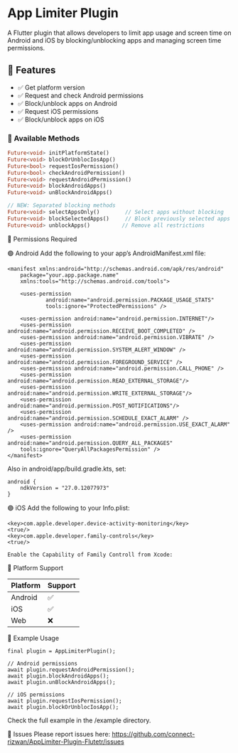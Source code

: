 # App Limiter Plugin

A Flutter plugin that allows developers to limit app usage and screen time on Android and iOS by blocking/unblocking apps and managing screen time permissions.

## 🧠 Features

- ✅ Get platform version
- ✅ Request and check Android permissions
- ✅ Block/unblock apps on Android
- ✅ Request iOS permissions
- ✅ Block/unblock apps on iOS

### 🔧 Available Methods

```dart
Future<void> initPlatformState()
Future<void> blockOrUnblocIosApp()
Future<bool> requestIosPermission()
Future<bool> checkAndroidPermission()
Future<void> requestAndroidPermission()
Future<void> blockAndroidApps()
Future<void> unBlockAndroidApps()

// NEW: Separated blocking methods
Future<void> selectAppsOnly()        // Select apps without blocking
Future<void> blockSelectedApps()     // Block previously selected apps
Future<void> unblockApps()          // Remove all restrictions
```

🪪 Permissions Required

🟢 Android
Add the following to your app’s AndroidManifest.xml file:
```
<manifest xmlns:android="http://schemas.android.com/apk/res/android"
    package="your.app.package.name"
    xmlns:tools="http://schemas.android.com/tools">

    <uses-permission
            android:name="android.permission.PACKAGE_USAGE_STATS"
            tools:ignore="ProtectedPermissions" />

    <uses-permission android:name="android.permission.INTERNET"/>
    <uses-permission android:name="android.permission.RECEIVE_BOOT_COMPLETED" />
    <uses-permission android:name="android.permission.VIBRATE" />
    <uses-permission android:name="android.permission.SYSTEM_ALERT_WINDOW" />
    <uses-permission android:name="android.permission.FOREGROUND_SERVICE" />
    <uses-permission android:name="android.permission.CALL_PHONE" />
    <uses-permission android:name="android.permission.READ_EXTERNAL_STORAGE"/>
    <uses-permission android:name="android.permission.WRITE_EXTERNAL_STORAGE"/>
    <uses-permission android:name="android.permission.POST_NOTIFICATIONS"/>
    <uses-permission android:name="android.permission.SCHEDULE_EXACT_ALARM" />
    <uses-permission android:name="android.permission.USE_EXACT_ALARM" />
    <uses-permission android:name="android.permission.QUERY_ALL_PACKAGES" 
    tools:ignore="QueryAllPackagesPermission" />
</manifest>
```
Also in android/app/build.gradle.kts, set:
```
android {
    ndkVersion = "27.0.12077973"
}
```
🟣 iOS
Add the following to your Info.plist:
```
<key>com.apple.developer.device-activity-monitoring</key>
<true/>
<key>com.apple.developer.family-controls</key>
<true/>
```


```
Enable the Capability of Family Controll from Xcode:
```



📱 Platform Support

| Platform | Support |
| -------- | ------- |
| Android  | ✅       |
| iOS      | ✅       |
| Web      | ❌       |


🧪 Example Usage
```
final plugin = AppLimiterPlugin();

// Android permissions
await plugin.requestAndroidPermission();
await plugin.blockAndroidApps();
await plugin.unBlockAndroidApps();

// iOS permissions
await plugin.requestIosPermission();
await plugin.blockOrUnblocIosApp();
```
Check the full example in the /example directory.

🐞 Issues
Please report issues here:
https://github.com/connect-rizwan/AppLimiter-Plugin-Flutetr/issues